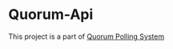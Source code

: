 # Quorum-Api

This project is a part of [Quorum Polling System](https://github.com/inayelle-arts/Quorum)

